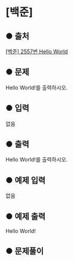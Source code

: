 # [백준]



## ● 출처
[[백준] 2557번 Hello World](https://www.acmicpc.net/problem/2557)  



## ● 문제
Hello World!를 출력하시오.  

## ● 입력
없음
## ● 출력
Hello World!를 출력하시오.
## ● 예제 입력
없음
## ● 예제 출력
Hello World!
## ● 문제풀이
